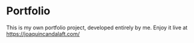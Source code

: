 # Portfolio

This is my own portfolio project, developed entirely by me. Enjoy it live at https://joaquincandalaft.com/
